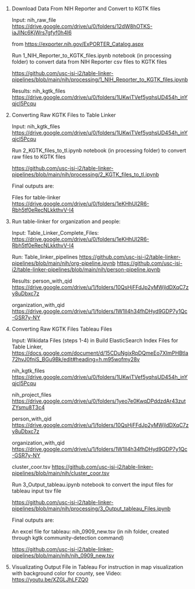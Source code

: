 

1. Download Data From NIH Reporter and Convert to KGTK files

	Input: 
	nih_raw_file
	https://drive.google.com/drive/u/0/folders/12dW8hOTKS-iaJINc6KjWrs7gfyf0h4I6

	from
	https://exporter.nih.gov/ExPORTER_Catalog.aspx

	Run 1_NIH_Reporter_to_KGTK_files.ipynb notebook (in processing folder) to convert data from NIH Reporter csv files to KGTK files

	https://github.com/usc-isi-i2/table-linker-pipelines/blob/main/nih/processing/1_NIH_Reporter_to_KGTK_files.ipynb

	Results: nih_kgtk_files 
	https://drive.google.com/drive/u/0/folders/1UKwiTVef5yqhsUD454h_inYqjcl5Pcqu



2.  Converting Raw KGTK Files to Table Linker

	Input: nih_kgtk_files 
	https://drive.google.com/drive/u/0/folders/1UKwiTVef5yqhsUD454h_inYqjcl5Pcqu

	Run 2_KGTK_files_to_tl.ipynb notebook (in processing folder) to convert raw files to KGTK files

	https://github.com/usc-isi-i2/table-linker-pipelines/blob/main/nih/processing/2_KGTK_files_to_tl.ipynb

	Final outputs are:

	Files for table-linker 
	https://drive.google.com/drive/u/0/folders/1eKHhUl2R6-Rbh5tf0eRecNLkkthvV-I4


3. Run table-linker for organization and people:

	Input: Table_Linker_Complete_Files: 
	https://drive.google.com/drive/u/0/folders/1eKHhUl2R6-Rbh5tf0eRecNLkkthvV-I4

	Run: Table_linker_pipelines
	https://github.com/usc-isi-i2/table-linker-pipelines/blob/main/nih/org-pipeline.ipynb
	https://github.com/usc-isi-i2/table-linker-pipelines/blob/main/nih/person-pipeline.ipynb

	Results: person_with_qid 
	https://drive.google.com/drive/u/1/folders/10QsHjFFdJp2yMWjldDXqC7zy8uDbxc7z

	organization_with_qid 
	https://drive.google.com/drive/u/1/folders/1W1ll4h34fhDHyd9GDP7y1Qc-GSR7y-NY



4. Converting Raw KGTK Files Tableau Files

	Input: 
	Wikidata Files (steps 1-4) in Build ElasticSearch Index Files for Table Linker, 
	https://docs.google.com/document/d/15CDuNgixRpDQmeEo7XImPHBtla72hvJ0fniS_BGu9Bk/edit#heading=h.m95wofmy28v

	nih_kgtk_files
	https://drive.google.com/drive/u/0/folders/1UKwiTVef5yqhsUD454h_inYqjcl5Pcqu

	nih_project_files https://drive.google.com/drive/u/0/folders/1yeo7e0KwqDPddzdAr43zutZYsmu8T3c4

	person_with_qid https://drive.google.com/drive/u/1/folders/10QsHjFFdJp2yMWjldDXqC7zy8uDbxc7z

	organization_with_qid https://drive.google.com/drive/u/1/folders/1W1ll4h34fhDHyd9GDP7y1Qc-GSR7y-NY

	cluster_coor.tsv
	https://github.com/usc-isi-i2/table-linker-pipelines/blob/main/nih/cluster_coor.tsv

	Run 3_Output_tableau.ipynb notebook to convert the input files for tableau input tsv file

	https://github.com/usc-isi-i2/table-linker-pipelines/blob/main/nih/processing/3_Output_tableau_Files.ipynb

	Final outputs are:

	An excel file for tableau:  nih_0909_new.tsv (in nih folder, created through kgtk community-detection command)

	https://github.com/usc-isi-i2/table-linker-pipelines/blob/main/nih/nih_0909_new.tsv 

5. Visualizating Output File in Tableau 
	For instruction in map visualization with background color for county, 
	see Video: https://youtu.be/XZGLJhLFZQ0
